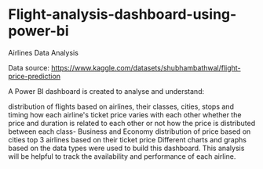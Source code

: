 # Flight-analysis-dashboard-using-power-bi
Airlines Data Analysis

Data source: https://www.kaggle.com/datasets/shubhambathwal/flight-price-prediction

A Power BI dashboard is created to analyse and understand:

distribution of flights based on airlines, their classes, cities, stops and timing
how each airline's ticket price varies with each other
whether the price and duration is related to each other or not
how the price is distributed between each class- Business and Economy
distribution of price based on cities
top 3 airlines based on their ticket price
Different charts and graphs based on the data types were used to build this dashboard.
This analysis will be helpful to track the availability and performance of each airline.
